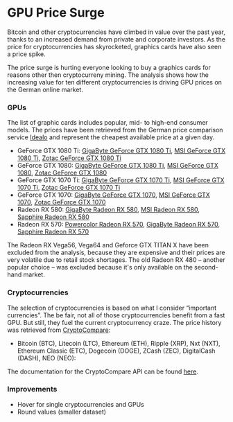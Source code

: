 # GPU Price Surge

Bitcoin and other cryptocurrencies have climbed in value over the past year, thanks to an increased demand from private and corporate investors. As the price for cryptocurrencies has skyrocketed, graphics cards have also seen a price spike.

The price surge is hurting everyone looking to buy a graphics cards for reasons other then cryptocurreny mining. The analysis shows how the increasing value for ten different cryptocurrencies is driving GPU prices on the German online market.

### GPUs
The list of graphic cards includes popular, mid- to high-end consumer models. The prices have been retrieved from the German price comparison service [Idealo](https://www.idealo.de/) and represent the cheapest available price at a given day.

- GeForce GTX 1080 Ti: [GigaByte GeForce GTX 1080 Ti](https://www.idealo.de/preisvergleich/OffersOfProduct/5489383_-geforce-gtx-1080-ti-gigabyte.html), [MSI GeForce GTX 1080 Ti](https://www.idealo.de/preisvergleich/OffersOfProduct/5477351_-geforce-gtx-1080-ti-msi.html), [Zotac GeForce GTX 1080 Ti](https://www.idealo.de/preisvergleich/OffersOfProduct/5433497_-geforce-gtx-1080-ti-zotac.html)
- GeForce GTX 1080: [GigaByte GeForce GTX 1080 Ti](https://www.idealo.de/preisvergleich/OffersOfProduct/5489383_-geforce-gtx-1080-ti-gigabyte.html), [MSI GeForce GTX 1080](https://www.idealo.de/preisvergleich/OffersOfProduct/5030326_-geforce-gtx-1080-gaming-x-8192mb-gddr5x-msi.html), [Zotac GeForce GTX 1080](https://www.idealo.de/preisvergleich/OffersOfProduct/5030377_-geforce-gtx-1080-amp-edition-8192mb-gddr5x-zotac.html)
- GeForce GTX 1070 Ti: [GigaByte GeForce GTX 1070 Ti](https://www.idealo.de/preisvergleich/OffersOfProduct/5797825_-geforce-gtx-1070-ti-gaming-8gb-gddr5-gigabyte.html), [MSI GeForce GTX 1070 Ti](https://www.idealo.de/preisvergleich/OffersOfProduct/5799445_-geforce-gtx-1070-ti-msi.html), [Zotac GeForce GTX 1070 Ti](https://www.idealo.de/preisvergleich/OffersOfProduct/5797862_-geforce-gtx-1070-ti-zotac.html)
- GeForce GTX 1070: [GigaByte GeForce GTX 1070](https://www.idealo.de/preisvergleich/OffersOfProduct/5063116_-geforce-gtx-1070-gigabyte.html), [MSI GeForce GTX 1070](https://www.idealo.de/preisvergleich/OffersOfProduct/5041185_-geforce-gtx-1070-msi.html), [Zotac GeForce GTX 1070](https://www.idealo.de/preisvergleich/OffersOfProduct/5043258_-geforce-gtx-1070-zotac.html)
- Radeon RX 580: [GigaByte Radeon RX 580](https://www.idealo.de/preisvergleich/OffersOfProduct/5499768_-radeon-rx-580-aorus-8gb-gddr5-gigabyte.html), [MSI Radeon RX 580](https://www.idealo.de/preisvergleich/OffersOfProduct/5499289_-radeon-rx-580-armor-oc-8gb-gddr5-msi.html), [Sapphire Radeon RX 580](https://www.idealo.de/preisvergleich/OffersOfProduct/5500191_-radeon-rx-580-nitro-8gb-gddr5-sapphire-technology.html)
- Radeon RX 570: [Powercolor Radeon RX 570](https://www.idealo.de/preisvergleich/OffersOfProduct/5501492_-radeon-rx-570-powercolor.html), [GigaByte Radeon RX 570](https://www.idealo.de/preisvergleich/OffersOfProduct/5499775_-radeon-rx-570-gigabyte.html), [Sapphire Radeon RX 570](https://www.idealo.de/preisvergleich/OffersOfProduct/5501162_-radeon-rx-570-sapphire-technology.html)

The Radeon RX Vega56, Vega64 and Geforce GTX TITAN X have been excluded from the analysis, because they are expensive and their prices are very volatile due to retail stock shortages. The old Radeon RX 480 – another popular choice – was excluded because it's only available on the second-hand market.

### Cryptocurrencies

The selection of cryptocurrencies is based on what I consider “important currencies”. The be fair, not all of those cryptocurrencies benefit from a fast GPU. But still, they fuel the current cryptocurrency craze. The price history was retrieved from [CryptoCompare](https://cryptocompare.com/):

- Bitcoin (BTC), Litecoin (LTC), Ethereum (ETH), Ripple (XRP), Nxt (NXT), Ethereum Classic (ETC), Dogecoin (DOGE), ZCash (ZEC), DigitalCash (DASH), NEO (NEO):

The documentation for the CryptoCompare API can be found [here](https://min-api.cryptocompare.com/).


### Improvements
- Hover for single cryptocurrencies and GPUs
- Round values (smaller dataset)
